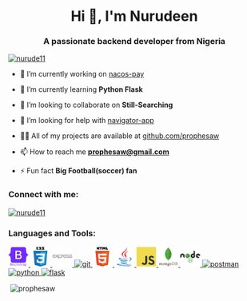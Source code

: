 <h1 align="center">Hi 👋, I'm Nurudeen</h1>
<h3 align="center">A passionate backend developer from Nigeria</h3>

<p align="left"> <a href="https://twitter.com/nurude11" target="blank"><img src="https://img.shields.io/twitter/follow/nurude11?logo=twitter&style=for-the-badge" alt="nurude11" /></a> </p>

- 🔭 I’m currently working on [nacos-pay](https://github.com/prophesaw/nacos-pay)

- 🌱 I’m currently learning **Python Flask**

- 👯 I’m looking to collaborate on **Still-Searching**

- 🤝 I’m looking for help with [navigator-app](https://github.com/prophesaw/navigator-app)

- 👨‍💻 All of my projects are available at [github.com/prophesaw](github.com/prophesaw)

- 📫 How to reach me **prophesaw@gmail.com**

- ⚡ Fun fact **Big Football(soccer) fan**

<h3 align="left">Connect with me:</h3>
<p align="left">
<a href="https://twitter.com/nurude11" target="blank"><img align="center" src="https://raw.githubusercontent.com/rahuldkjain/github-profile-readme-generator/master/src/images/icons/Social/twitter.svg" alt="nurude11" height="30" width="40" /></a>
</p>

<h3 align="left">Languages and Tools:</h3>
<p align="left"> <a href="https://getbootstrap.com" target="_blank" rel="noreferrer"> <img src="https://raw.githubusercontent.com/devicons/devicon/master/icons/bootstrap/bootstrap-plain-wordmark.svg" alt="bootstrap" width="40" height="40"/> </a> <a href="https://www.w3schools.com/css/" target="_blank" rel="noreferrer"> <img src="https://raw.githubusercontent.com/devicons/devicon/master/icons/css3/css3-original-wordmark.svg" alt="css3" width="40" height="40"/> </a> <a href="https://expressjs.com" target="_blank" rel="noreferrer"> <img src="https://raw.githubusercontent.com/devicons/devicon/master/icons/express/express-original-wordmark.svg" alt="express" width="40" height="40"/> </a> <a href="https://git-scm.com/" target="_blank" rel="noreferrer"> <img src="https://www.vectorlogo.zone/logos/git-scm/git-scm-icon.svg" alt="git" width="40" height="40"/> </a> <a href="https://www.w3.org/html/" target="_blank" rel="noreferrer"> <img src="https://raw.githubusercontent.com/devicons/devicon/master/icons/html5/html5-original-wordmark.svg" alt="html5" width="40" height="40"/> </a> <a href="https://www.java.com" target="_blank" rel="noreferrer"> <img src="https://raw.githubusercontent.com/devicons/devicon/master/icons/java/java-original.svg" alt="java" width="40" height="40"/> </a> <a href="https://developer.mozilla.org/en-US/docs/Web/JavaScript" target="_blank" rel="noreferrer"> <img src="https://raw.githubusercontent.com/devicons/devicon/master/icons/javascript/javascript-original.svg" alt="javascript" width="40" height="40"/> </a> <a href="https://www.mongodb.com/" target="_blank" rel="noreferrer"> <img src="https://raw.githubusercontent.com/devicons/devicon/master/icons/mongodb/mongodb-original-wordmark.svg" alt="mongodb" width="40" height="40"/> </a> <a href="https://nodejs.org" target="_blank" rel="noreferrer"> <img src="https://raw.githubusercontent.com/devicons/devicon/master/icons/nodejs/nodejs-original-wordmark.svg" alt="nodejs" width="40" height="40"/> </a> <a href="https://postman.com" target="_blank" rel="noreferrer"> <img src="https://www.vectorlogo.zone/logos/getpostman/getpostman-icon.svg" alt="postman" width="40" height="40"/> </a>  <a href="https://python.org" target="_blank" rel="noreferrer"> <img src=https://www.vectorlogo.zone/logos/python/python-icon.svg alt="python" width="40" height="40"/> </a>  <a href="https://flask.palletsprojects.com/en/stable/" target="_blank" rel="noreferrer"> <img src="https://www.vectorlogo.zone/logos/palletsprojects_flask/palletsprojects_flask-icon.svg" alt="flask" width="40" height="40"/> </a> </p>

<p>&nbsp;<img align="center" src="https://github-readme-stats.vercel.app/api?username=prophesaw&show_icons=true&locale=en" alt="prophesaw" /></p>

<!---
prophesaw/prophesaw is a ✨ special ✨ repository because its `README.md` (this file) appears on your GitHub profile.
You can click the Preview link to take a look at your changes.
--->
